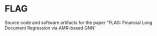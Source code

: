 # FLAG
Source code and software artifacts for the paper "FLAG: Financial Long Document Regression via AMR-based GNN‘
